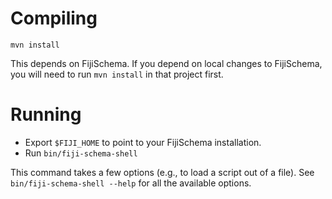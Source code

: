 
Compiling
=========

    mvn install

This depends on FijiSchema. If you depend on local changes to FijiSchema, you
will need to run `mvn install` in that project first.

Running
=======

* Export `$FIJI_HOME` to point to your FijiSchema installation.
* Run `bin/fiji-schema-shell`

This command takes a few options (e.g., to load a script out of a file).
See `bin/fiji-schema-shell --help` for all the available options.
